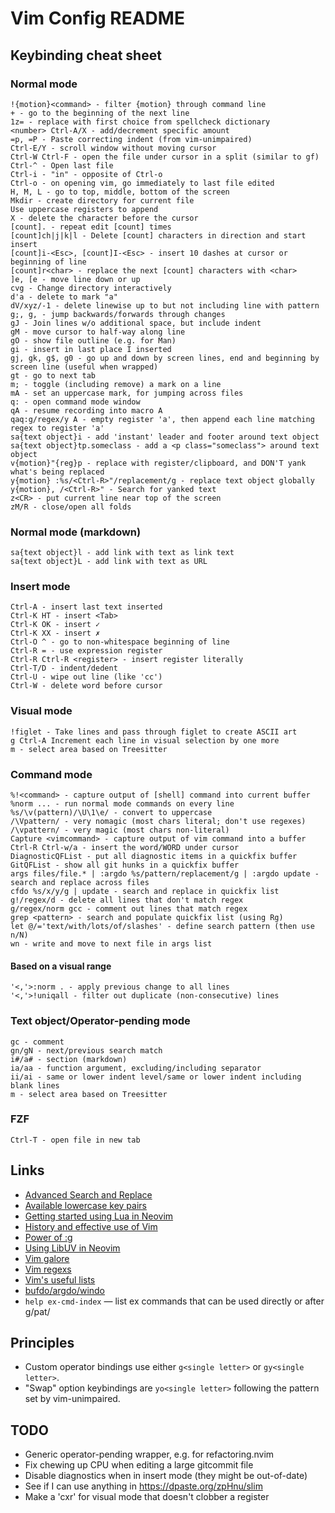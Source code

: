 # Vim Config README

## Keybinding cheat sheet

### Normal mode

    !{motion}<command> - filter {motion} through command line
    + - go to the beginning of the next line
    1z= - replace with first choice from spellcheck dictionary
    <number> Ctrl-A/X - add/decrement specific amount
    =p, =P - Paste correcting indent (from vim-unimpaired)
    Ctrl-E/Y - scroll window without moving cursor
    Ctrl-W Ctrl-F - open the file under cursor in a split (similar to gf)
    Ctrl-^ - Open last file
    Ctrl-i - "in" - opposite of Ctrl-o
    Ctrl-o - on opening vim, go immediately to last file edited
    H, M, L - go to top, middle, bottom of the screen
    Mkdir - create directory for current file
    Use uppercase registers to append
    X - delete the character before the cursor
    [count]. - repeat edit [count] times
    [count]ch|j|k|l - Delete [count] characters in direction and start insert
    [count]i-<Esc>, [count]I-<Esc> - insert 10 dashes at cursor or beginning of line
    [count]r<char> - replace the next [count] characters with <char>
    ]e, [e - move line down or up
    cvg - Change directory interactively
    d'a - delete to mark "a"
    dV/xyz/-1 - delete linewise up to but not including line with pattern
    g;, g, - jump backwards/forwards through changes
    gJ - Join lines w/o additional space, but include indent
    gM - move cursor to half-way along line
    gO - show file outline (e.g. for Man)
    gi - insert in last place I inserted
    gj, gk, g$, g0 - go up and down by screen lines, end and beginning by screen line (useful when wrapped)
    gt - go to next tab
    m; - toggle (including remove) a mark on a line
    mA - set an uppercase mark, for jumping across files
    q: - open command mode window
    qA - resume recording into macro A
    qaq:g/regex/y A - empty register 'a', then append each line matching regex to register 'a'
    sa{text object}i - add 'instant' leader and footer around text object
    sa{text object}tp.someclass - add a <p class="someclass"> around text object
    v{motion}"{reg}p - replace with register/clipboard, and DON'T yank what's being replaced
    y{motion} :%s/<Ctrl-R>"/replacement/g - replace text object globally
    y{motion}, /<Ctrl-R>" - Search for yanked text
    z<CR> - put current line near top of the screen
    zM/R - close/open all folds

### Normal mode (markdown)

    sa{text object}l - add link with text as link text
    sa{text object}L - add link with text as URL

### Insert mode

    Ctrl-A - insert last text inserted
    Ctrl-K HT - insert <Tab>
    Ctrl-K OK - insert ✓
    Ctrl-K XX - insert ✗
    Ctrl-O ^ - go to non-whitespace beginning of line
    Ctrl-R = - use expression register
    Ctrl-R Ctrl-R <register> - insert register literally
    Ctrl-T/D - indent/dedent
    Ctrl-U - wipe out line (like 'cc')
    Ctrl-W - delete word before cursor

### Visual mode

    !figlet - Take lines and pass through figlet to create ASCII art
    g Ctrl-A Increment each line in visual selection by one more
    m - select area based on Treesitter

### Command mode

    %!<command> - capture output of [shell] command into current buffer
    %norm ... - run normal mode commands on every line
    %s/\v(pattern)/\U\1\e/ - convert to uppercase
    /\Vpattern/ - very nomagic (most chars literal; don't use regexes)
    /\vpattern/ - very magic (most chars non-literal)
    Capture <vimcommand> - capture output of vim command into a buffer
    Ctrl-R Ctrl-w/a - insert the word/WORD under cursor
    DiagnosticQFList - put all diagnostic items in a quickfix buffer
    GitQFList - show all git hunks in a quickfix buffer
    args files/file.* | :argdo %s/pattern/replacement/g | :argdo update - search and replace across files
    cfdo %s/x/y/g | update - search and replace in quickfix list
    g!/regex/d - delete all lines that don't match regex
    g/regex/norm gcc - comment out lines that match regex
    grep <pattern> - search and populate quickfix list (using Rg)
    let @/='text/with/lots/of/slashes' - define search pattern (then use n/N)
    wn - write and move to next file in args list

#### Based on a visual range

    '<,'>:norm . - apply previous change to all lines
    '<,'>!uniqall - filter out duplicate (non-consecutive) lines

### Text object/Operator-pending mode

    gc - comment
    gn/gN - next/previous search match
    i#/a# - section (markdown)
    ia/aa - function argument, excluding/including separator
    ii/ai - same or lower indent level/same or lower indent including blank lines
    m - select area based on Treesitter

### FZF

    Ctrl-T - open file in new tab

## Links

*   [Advanced Search and Replace](https://gosukiwi.github.io/vim/2022/04/19/vim-advanced-search-and-replace.html)
*   [Available lowercase key pairs](https://gist.github.com/romainl/1f93db9dc976ba851bbb)
*   [Getting started using Lua in Neovim](https://github.com/nanotee/nvim-lua-guide)
*   [History and effective use of Vim](https://begriffs.com/posts/2019-07-19-history-use-vim.html)
*   [Power of :g](https://vim.fandom.com/wiki/Power_of_g)
*   [Using LibUV in Neovim](https://teukka.tech/vimloop.html)
*   [Vim galore](https://github.com/mhinz/vim-galore)
*   [Vim regexs](https://vi.stackexchange.com/a/2279/91)
*   [Vim's useful lists](https://codeinthehole.com/tips/vim-lists/)
*   [bufdo/argdo/windo](https://jovica.org/posts/vim-edit-multiple-files/)
*   `help ex-cmd-index` — list ex commands that can be used directly or after g/pat/

## Principles

*   Custom operator bindings use either `g<single letter>` or `gy<single letter>`.
*   "Swap" option keybindings are `yo<single letter>` following the pattern set by vim-unimpaired.

## TODO

*   Generic operator-pending wrapper, e.g. for refactoring.nvim
*   Fix chewing up CPU when editing a large gitcommit file
*   Disable diagnostics when in insert mode (they might be out-of-date)
*   See if I can use anything in <https://dpaste.org/zpHnu/slim>
*   Make a 'cxr' for visual mode that doesn't clobber a register
